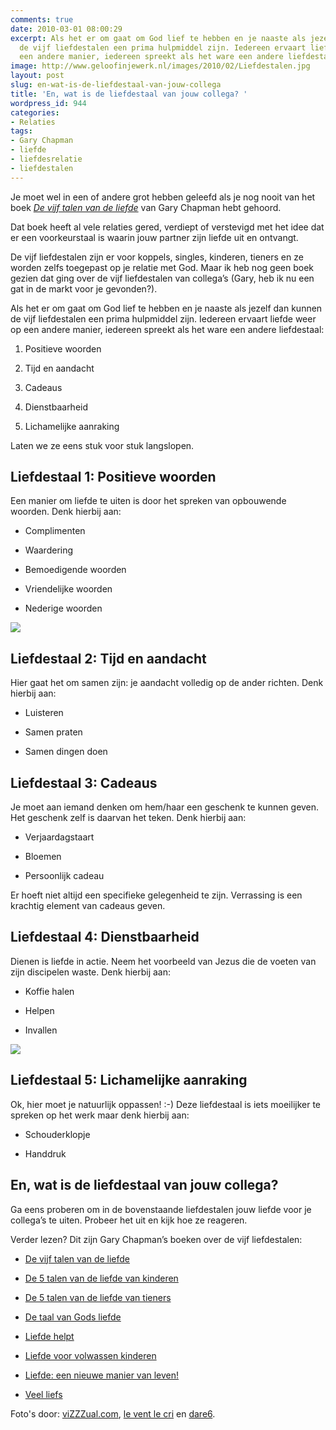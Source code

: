 ```yaml
---
comments: true
date: 2010-03-01 08:00:29
excerpt: Als het er om gaat om God lief te hebben en je naaste als jezelf dan kunnen
  de vijf liefdestalen een prima hulpmiddel zijn. Iedereen ervaart liefde weer op
  een andere manier, iedereen spreekt als het ware een andere liefdestaal.
image: http://www.geloofinjewerk.nl/images/2010/02/Liefdestalen.jpg
layout: post
slug: en-wat-is-de-liefdestaal-van-jouw-collega
title: 'En, wat is de liefdestaal van jouw collega? '
wordpress_id: 944
categories:
- Relaties
tags:
- Gary Chapman
- liefde
- liefdesrelatie
- liefdestalen
---
```


Je moet wel in een of andere grot hebben geleefd als je nog nooit van het boek _[De vijf talen van de liefde](http://www.bol.com/nl/p/nederlandse-boeken/de-vijf-talen-van-de-liefde/666759724/index.html)_ van Gary Chapman hebt gehoord.

Dat boek heeft al vele relaties gered, verdiept of verstevigd met het idee dat er een voorkeurstaal is waarin jouw partner zijn liefde uit en ontvangt.

De vijf liefdestalen zijn er voor koppels, singles, kinderen, tieners en ze worden zelfs toegepast op je relatie met God. Maar ik heb nog geen boek gezien dat ging over de vijf liefdestalen van collega’s (Gary, heb ik nu een gat in de markt voor je gevonden?).



Als het er om gaat om God lief te hebben en je naaste als jezelf dan kunnen de vijf liefdestalen een prima hulpmiddel zijn. Iedereen ervaart liefde weer op een andere manier, iedereen spreekt als het ware een andere liefdestaal:



	
  1. Positieve woorden

	
  2. Tijd en aandacht

	
  3. Cadeaus

	
  4. Dienstbaarheid

	
  5. Lichamelijke aanraking


Laten we ze eens stuk voor stuk langslopen.


## Liefdestaal 1: Positieve woorden


Een manier om liefde te uiten is door het spreken van opbouwende woorden. Denk hierbij aan:



	
  * Complimenten

	
  * Waardering

	
  * Bemoedigende woorden

	
  * Vriendelijke woorden

	
  * Nederige woorden


![](http://www.geloofinjewerk.nl/images/2010/02/Liefdehand.jpg)


## Liefdestaal 2: Tijd en aandacht


Hier gaat het om samen zijn: je aandacht volledig op de ander richten. Denk hierbij aan:



	
  * Luisteren

	
  * Samen praten

	
  * Samen dingen doen




## Liefdestaal 3: Cadeaus


Je moet aan iemand denken om hem/haar een geschenk te kunnen geven. Het geschenk zelf is daarvan het teken. Denk hierbij aan:



	
  * Verjaardagstaart

	
  * Bloemen

	
  * Persoonlijk cadeau


Er hoeft niet altijd een specifieke gelegenheid te zijn. Verrassing is een krachtig element van cadeaus geven.


## Liefdestaal 4: Dienstbaarheid


Dienen is liefde in actie. Neem het voorbeeld van Jezus die de voeten van zijn discipelen waste. Denk hierbij aan:



	
  * Koffie halen

	
  * Helpen

	
  * Invallen


![](http://www.geloofinjewerk.nl/images/2010/02/Liefde.jpg)


## Liefdestaal 5: Lichamelijke aanraking


Ok, hier moet je natuurlijk oppassen! :-) Deze liefdestaal is iets moeilijker te spreken op het werk maar denk hierbij aan:



	
  * Schouderklopje

	
  * Handdruk




## En, wat is de liefdestaal van jouw collega?


Ga eens proberen om in de bovenstaande liefdestalen jouw liefde voor je collega’s te uiten. Probeer het uit en kijk hoe ze reageren.

Verder lezen? Dit zijn Gary Chapman’s boeken over de vijf liefdestalen:



	
  * [De vijf talen van de liefde](http://www.bol.com/nl/p/nederlandse-boeken/de-vijf-talen-van-de-liefde/666759724/index.html)

	
  * [De 5 talen van de liefde van kinderen](http://www.bol.com/nl/p/nederlandse-boeken/de-5-talen-van-de-liefde-van-kinderen/666846951/index.html)

	
  * [De 5 talen van de liefde van tieners](http://www.bol.com/nl/p/nederlandse-boeken/de-5-talen-van-de-liefde-van-tieners/1001004001571390/index.html)

	
  * [De taal van Gods liefde](http://www.bol.com/nl/p/nederlandse-boeken/de-taal-van-gods-liefde/1001004002004649/index.html)

	
  * [Liefde helpt](http://www.bol.com/nl/p/nederlandse-boeken/liefde-helpt/1001004000018952/index.html)

	
  * [Liefde voor volwassen kinderen](http://www.bol.com/nl/p/nederlandse-boeken/liefde-voor-volwassen-kinderen/1001004006489320/index.html)

	
  * [Liefde: een nieuwe manier van leven!](http://www.bol.com/nl/p/nederlandse-boeken/liefde-een-nieuwe-manier-van-leven/1001004007446034/index.html)

	
  * [Veel liefs](http://www.bol.com/nl/p/nederlandse-boeken/veel-liefs/1001004005893475/index.html)





Foto's door: [viZZZual.com](http://www.flickr.com/photos/vizzzual-dot-com/2325837263/), [le vent le cri](http://www.flickr.com/photos/21836224@N02/2260347375/) en [dare6](http://www.flickr.com/photos/dare6/436723375/).
